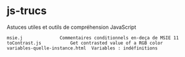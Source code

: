 js-trucs
========


Astuces utiles et outils de compréhension JavaScript


 	msie.j			 	Commentaires conditionnels en-deça de MSIE 11
	toContrast.js 			Get contrasted value of a RGB color
	variables-quelle-instance.html 	Variables : indéfinitions 

